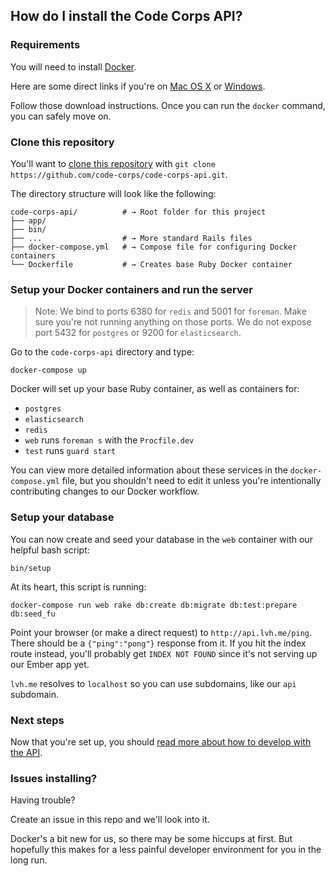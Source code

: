 ## How do I install the Code Corps API?

### Requirements

You will need to install [Docker](https://docs.docker.com/engine/installation/).

Here are some direct links if you're on [Mac OS X](https://docs.docker.com/docker-for-mac/) or [Windows](https://docs.docker.com/docker-for-windows/).

Follow those download instructions. Once you can run the `docker` command, you can safely move on.

### Clone this repository

You'll want to [clone this repository](https://help.github.com/articles/cloning-a-repository/) with `git clone https://github.com/code-corps/code-corps-api.git`.

The directory structure will look like the following:

```shell
code-corps-api/          # → Root folder for this project
├── app/
├── bin/
├── ...                  # → More standard Rails files
├── docker-compose.yml   # → Compose file for configuring Docker containers
└── Dockerfile           # → Creates base Ruby Docker container
```

### Setup your Docker containers and run the server

> Note: We bind to ports 6380 for `redis` and 5001 for `foreman`. Make sure you're not running anything on those ports. We do not expose port 5432 for `postgres` or 9200 for `elasticsearch`.

Go to the `code-corps-api` directory and type:

```shell
docker-compose up
```

Docker will set up your base Ruby container, as well as containers for:

- `postgres`
- `elasticsearch`
- `redis`
- `web` runs `foreman s` with the `Procfile.dev`
- `test` runs `guard start`

You can view more detailed information about these services in the `docker-compose.yml` file, but you shouldn't need to edit it unless you're intentionally contributing changes to our Docker workflow.

### Setup your database

You can now create and seed your database in the `web` container with our helpful bash script:

```shell
bin/setup
```

At its heart, this script is running:

```shell
docker-compose run web rake db:create db:migrate db:test:prepare db:seed_fu
```

Point your browser (or make a direct request) to `http://api.lvh.me/ping`. There should be a `{"ping":"pong"}` response from it. If you hit the index route instead, you'll probably get `INDEX NOT FOUND` since it's not serving up our Ember app yet.

`lvh.me` resolves to `localhost` so you can use subdomains, like our `api` subdomain.

### Next steps

Now that you're set up, you should [read more about how to develop with the API](docs/USAGE.md).

### Issues installing?

Having trouble?

Create an issue in this repo and we'll look into it.

Docker's a bit new for us, so there may be some hiccups at first. But hopefully this makes for a less painful developer environment for you in the long run.
